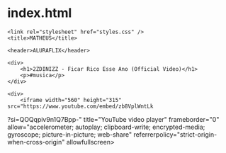 # index.html
<html>


<head>

    <link rel="stylesheet" href="styles.css" />
    <title>MATHEUS</title>
</head>


<body>


    <header>ALURAFLIX</header>

    <div>
        <h1>2ZDINIZZ - Ficar Rico Esse Ano (Official Video)</h1>
        <p>#musica</p>
    </div>

    <div>
        <iframe width="560" height="315" src="https://www.youtube.com/embed/zb8VplWntLk
?si=QOQqpiv9n1Q7Bpp-" title="YouTube video player" frameborder="0" allow="accelerometer; autoplay; clipboard-write; encrypted-media; gyroscope; 
picture-in-picture; web-share" referrerpolicy="strict-origin-when-cross-origin" allowfullscreen></iframe>
    </div>


</body>

</html>
